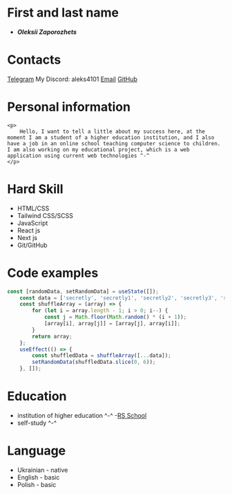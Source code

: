 # First and last name
- ***Oleksii Zaporozhets***

# Contacts
[Telegram](@alexname04)
My Discord: aleks4101
[Email](aleksname@gmail.com)
[GitHub](https://github.com/aleksname)

# Personal information
    <p>
        Hello, I want to tell a little about my success here, at the moment I am a student of a higher education institution, and I also have a job in an online school teaching computer science to children. I am also working on my educational project, which is a web application using current web technologies ^-^
    </p>
# Hard Skill 
- HTML/CSS
- Tailwind CSS/SCSS
- JavaScript
- React js
- Next js
- Git/GitHub

# Code examples
```JavaScript
const [randomData, setRandomData] = useState([]);
    const data = ['secretly', 'secretly1', 'secretly2', 'secretly3', 'secretly4'];
    const shuffleArray = (array) => {
        for (let i = array.length - 1; i > 0; i--) {
            const j = Math.floor(Math.random() * (i + 1));
            [array[i], array[j]] = [array[j], array[i]];
        }
        return array;
    };
    useEffect(() => {
        const shuffledData = shuffleArray([...data]);
        setRandomData(shuffledData.slice(0, 6)); 
    }, []);

```
# Education
- institution of higher education ^-^
-[RS School](https://rs.school/)
- self-study ^-^

# Language
- Ukrainian - native
- English - basic
- Polish - basic
